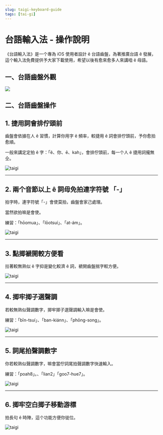 ```yaml
---
slug: taigi-keyboard-guide
tags: [tai-gi]
---
```


# 台語輸入法 - 操作說明

《台語輸入法》是一个專為 iOS 使用者設計 ê 台語齒盤，為著推廣台語 ê 發展，這个輸入法免費提供予大家下載使用，希望以後有愈來愈多人來講咱 ê 母語。

## 一、台語齒盤外觀

![](/taigi-keyboard/taigi-4.png)

## 二、台語齒盤操作

## 1. 捷用詞會排佇頭前

齒盤會依據在人 ê 習慣，計算你用字 ê 頻率，較捷用 ê 詞會排佇頭前，予你愈拍愈順。

一般來講定定拍 ê 字：「ê、你、ē、kah」，會排佇頭前，每一个人 ê 捷用詞攏無仝。

![taigi](/taigi-keyboard/taigi-1.gif)

---

## 2. 兩个音節以上 ê 詞毋免拍連字符號 「-」

拍字時，連字符號「-」會使莫拍，齒盤會家己處理。

當然欲拍嘛是會使。

練習：「hōomua」、「lōotsuí」、「at-ám」。

![taigi](/taigi-keyboard/taigi-2.gif)

---

## 3. 點揤褫開較方便看

拄著較無熟似 ê 字抑是變化較濟 ê 詞，褫開齒盤揣字較方便。

![taigi](/taigi-keyboard/taigi-3.gif)

---

## 4. 揤牢揤子選聲調

若較無熟似聲調數字，揤牢揤子選聲調輸入嘛是會使。

練習：「bīn-tsuí」、「ban-kiánn」、「phōng-song」。

![taigi](/taigi-keyboard/taigi-5.gif)

---

## 5. 詞尾拍聲調數字

你若較熟似聲調數字，嘛會當佇詞尾拍聲調數字快速輸入。

練習：「poah8」。、「lian2」「goo7-hue7」。

![taigi](/taigi-keyboard/taigi-6.gif)

---

## 6. 揤牢空白揤子移動游標

拍長句 ê 時陣，這个功能方便你徙位。

![taigi](/taigi-keyboard/taigi-7.gif)
